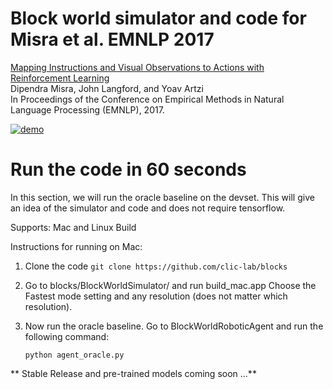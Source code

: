 # Block world simulator and code for Misra et al. EMNLP 2017

[Mapping Instructions and Visual Observations to Actions with Reinforcement Learning](https://arxiv.org/abs/1704.08795)  
Dipendra Misra, John Langford, and Yoav Artzi  
In Proceedings of the Conference on Empirical Methods in Natural Language Processing (EMNLP), 2017.  

[![demo](http://yoavartzi.com/temp/emnlp2017-video.gif "Demo")](https://youtu.be/fmCP-SdDOT0)

# Run the code in 60 seconds

In this section, we will run the oracle baseline on the devset. This will give an idea of the simulator and code 
and does not require tensorflow.

Supports: Mac and Linux Build

Instructions for running on Mac:

1) Clone the code  ``git clone https://github.com/clic-lab/blocks``
2) Go to blocks/BlockWorldSimulator/ and run build_mac.app
   Choose the Fastest mode setting and any resolution (does not matter which resolution).
3) Now run the oracle baseline. Go to BlockWorldRoboticAgent and run the following command:
     
      ``python agent_oracle.py``

** Stable Release and pre-trained models coming soon ...**

